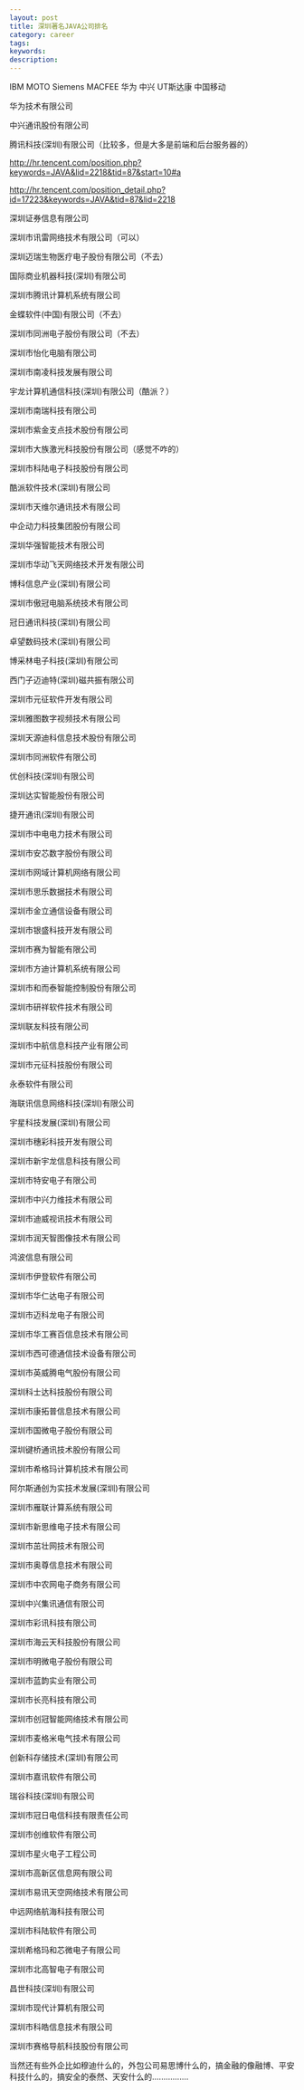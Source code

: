 ```yaml
---
layout: post
title: 深圳著名JAVA公司排名
category: career
tags: 
keywords: 
description: 
---
```




IBM MOTO Siemens MACFEE 华为 中兴 UT斯达康 中国移动


 华为技术有限公司

中兴通讯股份有限公司

腾讯科技(深圳)有限公司（比较多，但是大多是前端和后台服务器的）

http://hr.tencent.com/position.php?keywords=JAVA&lid=2218&tid=87&start=10#a

http://hr.tencent.com/position_detail.php?id=17223&keywords=JAVA&tid=87&lid=2218


深圳证券信息有限公司

深圳市讯雷网络技术有限公司（可以）

深圳迈瑞生物医疗电子股份有限公司（不去）

国际商业机器科技(深圳)有限公司

深圳市腾讯计算机系统有限公司

金蝶软件(中国)有限公司（不去）

深圳市同洲电子股份有限公司（不去）

深圳市怡化电脑有限公司

深圳市南凌科技发展有限公司

宇龙计算机通信科技(深圳)有限公司（酷派？）

深圳市南瑞科技有限公司

深圳市紫金支点技术股份有限公司

深圳市大族激光科技股份有限公司（感觉不咋的）

深圳市科陆电子科技股份有限公司

酷派软件技术(深圳)有限公司

深圳市天维尔通讯技术有限公司

中企动力科技集团股份有限公司

深圳华强智能技术有限公司

深圳市华动飞天网络技术开发有限公司

博科信息产业(深圳)有限公司

深圳市傲冠电脑系统技术有限公司

冠日通讯科技(深圳)有限公司

卓望数码技术(深圳)有限公司

博采林电子科技(深圳)有限公司

西门子迈迪特(深圳)磁共振有限公司

深圳市元征软件开发有限公司

深圳雅图数字视频技术有限公司

深圳天源迪科信息技术股份有限公司

深圳市同洲软件有限公司

优创科技(深圳)有限公司

深圳达实智能股份有限公司

捷开通讯(深圳)有限公司

深圳市中电电力技术有限公司

深圳市安芯数字股份有限公司

深圳市网域计算机网络有限公司

深圳市思乐数据技术有限公司

深圳市金立通信设备有限公司

深圳市银盛科技开发有限公司

深圳市赛为智能有限公司

深圳市方迪计算机系统有限公司

深圳市和而泰智能控制股份有限公司

深圳市研祥软件技术有限公司

深圳联友科技有限公司

深圳市中航信息科技产业有限公司

深圳市元征科技股份有限公司

永泰软件有限公司

海联讯信息网络科技(深圳)有限公司

宇星科技发展(深圳)有限公司

深圳市穗彩科技开发有限公司

深圳市新宇龙信息科技有限公司

深圳市特安电子有限公司

深圳市中兴力维技术有限公司

深圳市迪威视讯技术有限公司

深圳市润天智图像技术有限公司

鸿波信息有限公司

深圳市伊登软件有限公司

深圳市华仁达电子有限公司

深圳市迈科龙电子有限公司

深圳市华工赛百信息技术有限公司

深圳市西可德通信技术设备有限公司

深圳市英威腾电气股份有限公司

深圳科士达科技股份有限公司

深圳市康拓普信息技术有限公司

深圳市国微电子股份有限公司

深圳键桥通讯技术股份有限公司

深圳市希格玛计算机技术有限公司

阿尔斯通创为实技术发展(深圳)有限公司

深圳市雁联计算系统有限公司

深圳市新思维电子技术有限公司

深圳市茁壮网技术有限公司

深圳市奥尊信息技术有限公司

深圳市中农网电子商务有限公司

深圳中兴集讯通信有限公司

深圳市彩讯科技有限公司

深圳市海云天科技股份有限公司

深圳市明微电子股份有限公司

深圳市蓝韵实业有限公司

深圳市长亮科技有限公司

深圳市创冠智能网络技术有限公司

深圳市麦格米电气技术有限公司

创新科存储技术(深圳)有限公司

深圳市嘉讯软件有限公司

瑞谷科技(深圳)有限公司

深圳市冠日电信科技有限责任公司

深圳市创维软件有限公司

深圳市星火电子工程公司

深圳市高新区信息网有限公司

深圳市易讯天空网络技术有限公司

中远网络航海科技有限公司

深圳市科陆软件有限公司

深圳希格玛和芯微电子有限公司

深圳市北高智电子有限公司

昌世科技(深圳)有限公司

深圳市现代计算机有限公司

深圳市科皓信息技术有限公司

深圳市赛格导航科技股份有限公司


当然还有些外企比如穆迪什么的，外包公司易思博什么的，搞金融的像融博、平安科技什么的，搞安全的泰然、天安什么的................ 
